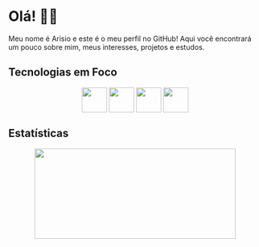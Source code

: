 # Olá! 👋🏻
Meu nome é Arisio e este é o meu perfil no GitHub! Aqui você encontrará um pouco sobre mim, meus interesses, projetos e estudos.

## Tecnologias em Foco
<div align="center">
  <img align="center" height="50" width="50" src="https://cdn.jsdelivr.net/gh/devicons/devicon@latest/icons/python/python-original.svg">
  <img align="center" height="50" width="50" src="https://cdn.jsdelivr.net/gh/devicons/devicon@latest/icons/git/git-original.svg">
  <img align="center" height="50" width="50" src="https://cdn.jsdelivr.net/gh/devicons/devicon@latest/icons/postgresql/postgresql-original.svg">       
  <img align="center" height="50" width="50" src="https://cdn.jsdelivr.net/gh/devicons/devicon@latest/icons/c/c-original.svg">   
</div>

<!--## Projetos
<div align="center">
  <a href="https://github.com/arisioandradee/Sistema-Apredizagem">
    <img src="https://github.com/arisioandradee/arisioandradee/assets/156484381/1a0e5101-d5e2-42ac-b3e1-a892307da390" width="150" height="150">
  </a>
</div>-->

## Estatísticas
<div align="center">
  <img height="180em" width="400" src="https://github-readme-stats.vercel.app/api?username=arisioandradee&show_icons=true&theme=dark&include_all_commits=true&count_private=true"/>
</div>

